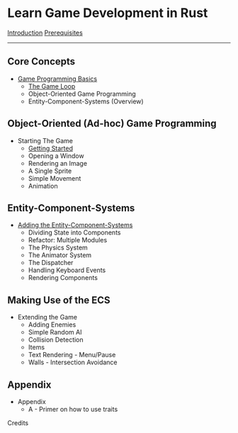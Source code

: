 # Learn Game Development in Rust

[Introduction](./intro.md)
[Prerequisites](./prerequisites.md)

---

## Core Concepts

- [Game Programming Basics](basics.md)
  - [The Game Loop](./game-loop.md)
  - Object-Oriented Game Programming
  - Entity-Component-Systems (Overview)

## Object-Oriented (Ad-hoc) Game Programming

- Starting The Game
  - [Getting Started](./getting-started)
  - Opening a Window
  - Rendering an Image
  - A Single Sprite
  - Simple Movement
  - Animation

## Entity-Component-Systems

- [Adding the Entity-Component-Systems](./adding-ecs.md)
  - Dividing State into Components
  - Refactor: Multiple Modules
  - The Physics System
  - The Animator System
  - The Dispatcher
  - Handling Keyboard Events
  - Rendering Components

## Making Use of the ECS

- Extending the Game
  - Adding Enemies
  - Simple Random AI
  - Collision Detection
  - Items
  - Text Rendering - Menu/Pause
  - Walls - Intersection Avoidance

## Appendix

- Appendix
  - A - Primer on how to use traits

Credits
